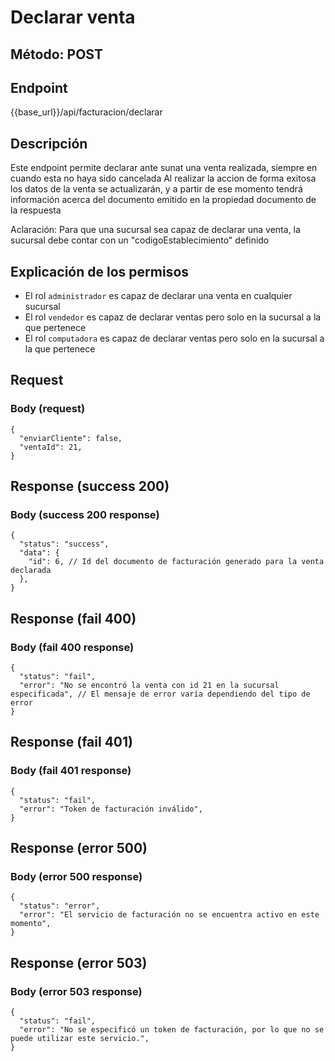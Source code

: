 # Declarar venta

## Método: POST

## Endpoint

{{base_url}}/api/facturacion/declarar

## Descripción

Este endpoint permite declarar ante sunat una venta realizada, siempre en cuando esta no haya sido cancelada
Al realizar la accion de forma exitosa los datos de la venta se actualizarán, y a partir de ese momento tendrá información acerca del documento emitido en la propiedad documento de la respuesta

Aclaración: Para que una sucursal sea capaz de declarar una venta, la sucursal debe contar con un "codigoEstablecimiento" definido

## Explicación de los permisos

- El rol `administrador` es capaz de declarar una venta en cualquier sucursal
- El rol `vendedor` es capaz de declarar ventas pero solo en la sucursal a la que pertenece
- El rol `computadora` es capaz de declarar ventas pero solo en la sucursal a la que pertenece

## Request

### Body (request)

```jsonc
{
  "enviarCliente": false,
  "ventaId": 21,
}
```

## Response (success 200)

### Body (success 200 response)

```jsonc
{
  "status": "success",
  "data": {
    "id": 6, // Id del documento de facturación generado para la venta declarada
  },
}
```

## Response (fail 400)

### Body (fail 400 response)

```jsonc
{
  "status": "fail",
  "error": "No se encontró la venta con id 21 en la sucursal especificada", // El mensaje de error varía dependiendo del tipo de error
}
```

## Response (fail 401)

### Body (fail 401 response)

```jsonc
{
  "status": "fail",
  "error": "Token de facturación inválido",
}
```

## Response (error 500)

### Body (error 500 response)

```jsonc
{
  "status": "error",
  "error": "El servicio de facturación no se encuentra activo en este momento",
}
```

## Response (error 503)

### Body (error 503 response)

```jsonc
{
  "status": "fail",
  "error": "No se especificó un token de facturación, por lo que no se puede utilizar este servicio.",
}
```
